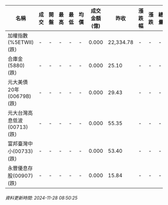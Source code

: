 | 名稱 | 成交 | 開盤 | 最高 | 最低 | 均價 | 成交金額(億) | 昨收 | 漲跌幅 | 漲跌 | 總量 | 昨量 | 振幅 |
| -------- | -------- | -------- | -------- |-------- | -------- | -------- |-------- |-------- |-------- | -------- | -------- |-------- |
|加權指數(%5ETWII) (跌)|-|-|-|-|-|0.000|22,334.78|-|-|-|-|0.00%|
|合庫金(5880) (跌)|-|-|-|-|-|0.000|25.10|-|-|-|-|0.00%|
|元大美債20年(00679B) (跌)|-|-|-|-|-|0.000|29.43|-|-|-|-|0.00%|
|元大台灣高息低波(00713) (跌)|-|-|-|-|-|0.000|55.35|-|-|-|-|0.00%|
|富邦臺灣中小(00733) (跌)|-|-|-|-|-|0.000|53.40|-|-|-|-|0.00%|
|永豐優息存股(00907) (跌)|-|-|-|-|-|0.000|15.84|-|-|-|-|0.00%|
###### 資料更新時間: 2024-11-28 08:50:25